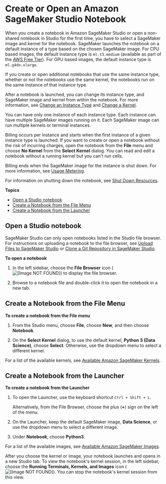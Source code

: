 # Create or Open an Amazon SageMaker Studio Notebook<a name="notebooks-create-open"></a>

When you create a notebook in Amazon SageMaker Studio or open a non\-shared notebook in Studio for the first time, you have to select a SageMaker image and kernel for the notebook\. SageMaker launches the notebook on a default instance of a type based on the chosen SageMaker image\. For CPU based images, the default instance type is `ml.t3.medium` \(available as part of the [AWS Free Tier](http://aws.amazon.com/free)\)\. For GPU based images, the default instance type is `ml.g4dn.xlarge`\.

If you create or open additional notebooks that use the same instance type, whether or not the notebooks use the same kernel, the notebooks run on the same instance of that instance type\.

After a notebook is launched, you can change its instance type, and SageMaker image and kernel from within the notebook\. For more information, see [Change an Instance Type](notebooks-run-and-manage-switch-instance-type.md) and [Change a Kernel](notebooks-run-and-manage-change-image.md)\.

You can have only one instance of each instance type\. Each instance can have multiple SageMaker images running on it\. Each SageMaker image can run multiple kernels or terminal instances\. 

Billing occurs per instance and starts when the first instance of a given instance type is launched\. If you want to create or open a notebook without the risk of incurring charges, open the notebook from the **File** menu and choose **No Kernel** from the **Select Kernel** dialog\. You can read and edit a notebook without a running kernel but you can't run cells\.

Billing ends when the SageMaker image for the instance is shut down\. For more information, see [Usage Metering](notebooks-usage-metering.md)\.

For information on shutting down the notebook, see [Shut Down Resources](notebooks-run-and-manage-shut-down.md#notebooks-run-and-manage-shut-down-sessions)\.

**Topics**
+ [Open a Studio notebook](#notebooks-open)
+ [Create a Notebook from the File Menu](#notebooks-create-file-menu)
+ [Create a Notebook from the Launcher](#notebooks-create-launcher)

## Open a Studio notebook<a name="notebooks-open"></a>

SageMaker Studio can only open notebooks listed in the Studio file browser\. For instructions on uploading a notebook to the file browser, see [Upload Files to SageMaker Studio](studio-tasks-files.md) or [Clone a Git Repository in SageMaker Studio](studio-tasks-git.md)\.

**To open a notebook**

1. In the left sidebar, choose the **File Browser** icon \( ![\[Image NOT FOUND\]](http://docs.aws.amazon.com/sagemaker/latest/dg/images/icons/File_browser_squid.png)\) to display the file browser\.

1. Browse to a notebook file and double\-click it to open the notebook in a new tab\.

## Create a Notebook from the File Menu<a name="notebooks-create-file-menu"></a>

**To create a notebook from the File menu**

1. From the Studio menu, choose **File**, choose **New**, and then choose **Notebook**\.

1. On the **Select Kernel** dialog, to use the default kernel, **Python 3 \(Data Science\)**, choose **Select**\. Otherwise, use the dropdown menu to select a different kernel\.

For a list of the available kernels, see [Available Amazon SageMaker Kernels](notebooks-available-kernels.md)\.

## Create a Notebook from the Launcher<a name="notebooks-create-launcher"></a>

**To create a notebook from the Launcher**

1. To open the Launcher, use the keyboard shortcut `Ctrl + Shift + L`\.

   Alternatively, from the File Browser, choose the plus \(**\+**\) sign on the left of the menu\.

1. On the Launcher, keep the default SageMaker image, **Data Science**, or use the dropdown menu to select a different image\.

1. Under **Notebook**, choose **Python3**\.

For a list of the available images, see [Available Amazon SageMaker Images](notebooks-available-images.md)\.

After you choose the kernel or image, your notebook launches and opens in a new Studio tab\. To view the notebook's kernel session, in the left sidebar, choose the **Running Terminals, Kernels, and Images** icon \( ![\[Image NOT FOUND\]](http://docs.aws.amazon.com/sagemaker/latest/dg/images/icons/Running_squid.png)\)\. You can stop the notebook's kernel session from this view\.